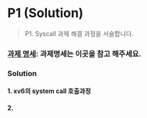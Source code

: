 # P1 (Solution)
> P1. Syscall 과제 해결 과정을 서술합니다.

### [과제 명세](https://github.com/kangarrro/SSU_OS/tree/main/P1/README.md): 과제명세는 이곳을 참고 해주세요.

### Solution

#### 1. xv6의 system call 호출과정
#### 2. 
